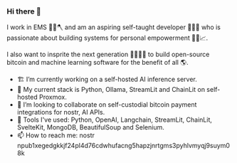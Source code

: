 ### Hi there 👋

I work in EMS 💉🔥🪓 and am an aspiring self-taught developer 🧑🏻‍💻 who is passionate about building systems for personal empowerment 💪🏼📈.

I also want to insprite the next generation 👧🏼👦🏻 to build open-source bitcoin and machine learning software for the benefit of all 🌎.

- 🏗️ I’m currently working on a self-hosted AI inference server.
- 🧠 My current stack is Python, Ollama, StreamLit and ChainLit on self-hosted Proxmox.
- 👯 I’m looking to collaborate on self-custodial bitcoin payment integrations for nostr, AI APIs.
- 🧰 Tools I've used: Python, OpenAI, Langchain, StreamLit, ChainLit, SvelteKit, MongoDB, BeautifulSoup and Selenium.
- 📫 How to reach me: nostr npub1xegedgkkjf24pl4d76cdwhufacng5hapzjnrtgms3pyhlvmyqj9suym08k
